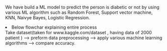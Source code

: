 We have build a ML model to predict the person is diabetic or not by using various ML algorithm such as Random Forest, Support vector machine, KNN, Naivye Bayes, Logistic Regression.

<li> Below flowchar explaining entire process </li>
Take dataset(taken for www.kaggle.com/dataset , having data of 2000 patient ) --> preform data preprocessing --> apply various machine learning algorithms --> compare accuracy. 

